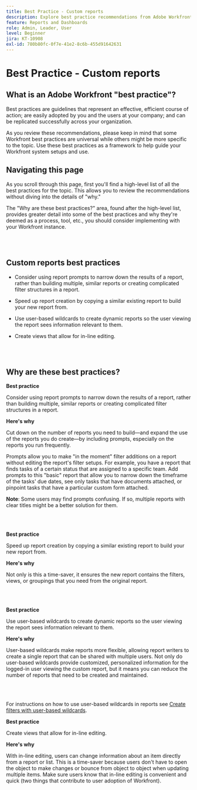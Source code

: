 ```yaml
---
title: Best Practice - Custom reports
description: Explore best practice recommendations from Adobe Workfront experts about setting up, managing, and using Workfront custom reports.
feature: Reports and Dashboards
role: Admin, Leader, User
level: Beginner
jira: KT-10908
exl-id: 780b80fc-0f7e-41e2-8c6b-455d91642631
---
```

# Best Practice - Custom reports

## What is an Adobe Workfront "best practice"? 

Best practices are guidelines that represent an effective, efficient course of action; are easily adopted by you and the users at your company; and can be replicated successfully across your organization. 

As you review these recommendations, please keep in mind that some Workfront best practices are universal while others might be more specific to the topic. Use these best practices as a framework to help guide your Workfront system setups and use.

## Navigating this page 

As you scroll through this page, first you'll find a high-level list of all the best practices for the topic. This allows you to review the recommendations without diving into the details of "why." 

The "Why are these best practices?" area, found after the high-level list, provides greater detail into some of the best practices and why they're deemed as a process, tool, etc., you should consider implementing with your Workfront instance. 

</br>
</br>

## Custom reports best practices 

* Consider using report prompts to narrow down the results of a report, rather than building multiple, similar reports or creating complicated filter structures in a report. 

* Speed up report creation by copying a similar existing report to build your new report from. 

* Use user-based wildcards to create dynamic reports so the user viewing the report sees information relevant to them. 

* Create views that allow for in-line editing. 

</br>
</br>


## Why are these best practices? 

**Best practice**

Consider using report prompts to narrow down the results of a report, rather than building multiple, similar reports or creating complicated filter structures in a report. 


**Here's why**

Cut down on the number of reports you need to build—and expand the use of the reports you do create—by including prompts, especially on the reports you run frequently. 

Prompts allow you to make "in the moment" filter additions on a report without editing the report's filter setups. For example, you have a report that finds tasks of a certain status that are assigned to a specific team. Add prompts to this "basic" report that allow you to narrow down the timeframe of the tasks' due dates, see only tasks that have documents attached, or pinpoint tasks that have a particular custom form attached. 


**Note**: Some users may find prompts confusing. If so, multiple reports with clear titles might be a better solution for them. 


</br>
</br>

**Best practice**

Speed up report creation by copying a similar existing report to build your new report from. 

**Here's why**

Not only is this a time-saver, it ensures the new report contains the filters, views, or groupings that you need from the original report.

</br>
</br>

**Best practice**

Use user-based wildcards to create dynamic reports so the user viewing the report sees information relevant to them. 

**Here's why**

User-based wildcards make reports more flexible, allowing report writers to create a single report that can be shared with multiple users. Not only do user-based wildcards provide customized, personalized information for the logged-in user viewing the custom report, but it means you can reduce the number of reports that need to be created and maintained. 

</br>
</br>

For instructions on how to use user-based wildcards in reports see [Create filters with user-based wildcards](https://experienceleague.adobe.com/docs/workfront-learn/tutorials-workfront/reporting/intermediate-reporting/create-filters-with-user-based-wildcards.html).

**Best practice**

Create views that allow for in-line editing. 

**Here's why**

With in-line editing, users can change information about an item directly from a report or list. This is a time-saver because users don't have to open the object to make changes or bounce from object to object when updating multiple items. Make sure users know that in-line editing is convenient and quick (two things that contribute to user adoption of Workfront).
